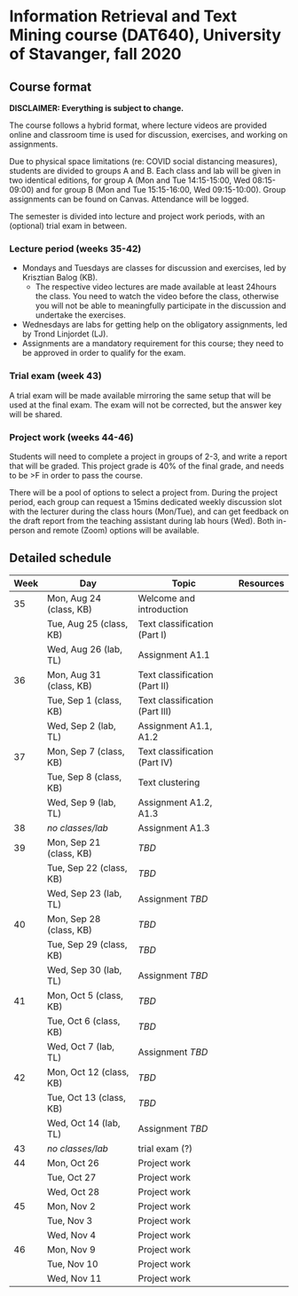 # Information Retrieval and Text Mining course (DAT640), University of Stavanger, fall 2020

## Course format

**DISCLAIMER: Everything is subject to change.**

The course follows a hybrid format, where lecture videos are provided online and classroom time is used for discussion, exercises, and working on assignments.

Due to physical space limitations (re: COVID social distancing measures), students are divided to groups A and B. Each class and lab will be given in two identical editions, for group A (Mon and Tue 14:15-15:00, Wed 08:15-09:00) and for group B (Mon and Tue 15:15-16:00, Wed 09:15-10:00). Group assignments can be found on Canvas. Attendance will be logged.

The semester is divided into lecture and project work periods, with an (optional) trial exam in between.

### Lecture period (weeks 35-42)

  * Mondays and Tuesdays are classes for discussion and exercises, led by Krisztian Balog (KB).
    - The respective video lectures are made available at least 24hours the class. You need to watch the video before the class, otherwise you will not be able to meaningfully participate in the discussion and undertake the exercises.
  * Wednesdays are labs for getting help on the obligatory assignments, led by Trond Linjordet (LJ).
  * Assignments are a mandatory requirement for this course; they need to be approved in order to qualify for the exam.

### Trial exam (week 43)

A trial exam will be made available mirroring the same setup that will be used at the final exam. The exam will not be corrected, but the answer key will be shared.

### Project work (weeks 44-46)

Students will need to complete a project in groups of 2-3, and write a report that will be graded. This project grade is 40% of the final grade, and needs to be >F in order to pass the course.

There will be a pool of options to select a project from. During the project period, each group can request a 15mins dedicated weekly discussion slot with the lecturer during the class hours (Mon/Tue), and can get feedback on the draft report from the teaching assistant during lab hours (Wed). Both in-person and remote (Zoom) options will be available.



## Detailed schedule

| Week | Day | Topic | Resources |
| -- | -- | -- | -- |
| 35 | Mon, Aug 24 (class, KB) | Welcome and introduction | |
| | Tue, Aug 25 (class, KB) | Text classification (Part I) | |
| | Wed, Aug 26 (lab, TL) | Assignment A1.1 | |
| 36 | Mon, Aug 31 (class, KB) | Text classification (Part II) | |
| | Tue, Sep 1 (class, KB) | Text classification (Part III) | |
| | Wed, Sep 2 (lab, TL) | Assignment A1.1, A1.2 | |
| 37 | Mon, Sep 7 (class, KB) | Text classification (Part IV) | |
| | Tue, Sep 8 (class, KB) | Text clustering | |
| | Wed, Sep 9 (lab, TL) | Assignment A1.2, A1.3 | |
| 38 | *no classes/lab* | Assignment A1.3 | |
| 39 | Mon, Sep 21 (class, KB) | *TBD* | |
| | Tue, Sep 22 (class, KB) | *TBD* | |
| | Wed, Sep 23 (lab, TL) | Assignment *TBD* | |
| 40 | Mon, Sep 28 (class, KB) | *TBD* | |
| | Tue, Sep 29 (class, KB) | *TBD* | |
| | Wed, Sep 30 (lab, TL) | Assignment *TBD* | |
| 41 | Mon, Oct 5 (class, KB) | *TBD* | |
| | Tue, Oct 6 (class, KB) | *TBD* | |
| | Wed, Oct 7 (lab, TL) | Assignment *TBD* | |
| 42 | Mon, Oct 12 (class, KB) | *TBD* | |
| | Tue, Oct 13 (class, KB) | *TBD* | |
| | Wed, Oct 14 (lab, TL) | Assignment *TBD* | |
| 43 | *no classes/lab* | trial exam (?) | |
| 44 | Mon, Oct 26 | Project work | |
| | Tue, Oct 27 | Project work | |
| | Wed, Oct 28 | Project work | |
| 45 | Mon, Nov 2 | Project work | |
| | Tue, Nov 3 | Project work | |
| | Wed, Nov 4 | Project work | |
| 46 | Mon, Nov 9 | Project work | |
| | Tue, Nov 10 | Project work | |
| | Wed, Nov 11 | Project work | |

